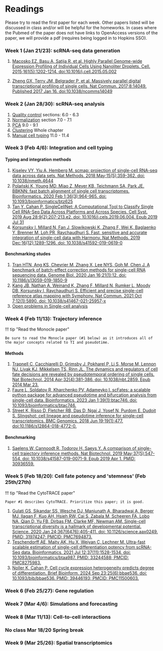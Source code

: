 # Readings

Please try to read the first paper for each week. Other papers listed will be discussed in class and/or will be helpful for the homeworks. In cases where the Pubmed of the paper does not have links to OpenAccess versions of the paper, we will provide a pdf (requires being logged in to Hopkins SSO).

### Week 1 (Jan 21/23): scRNA-seq data generation

1. [Macosko EZ, Basu A, Satija R, et al. Highly Parallel Genome-wide Expression Profiling of Individual Cells Using Nanoliter Droplets. Cell. 2015;161(5):1202-1214. doi:10.1016/j.cell.2015.05.002](https://pubmed.ncbi.nlm.nih.gov/26000488/)

2. [Zheng GX, Terry JM, Belgrader P, et al. Massively parallel digital transcriptional profiling of single cells. Nat Commun. 2017;8:14049. Published 2017 Jan 16. doi:10.1038/ncomms14049](https://pubmed.ncbi.nlm.nih.gov/28091601/)

### Week 2 (Jan 28/30): scRNA-seq analysis

1. [Quality control](https://www.sc-best-practices.org/preprocessing_visualization/quality_control.html) sections: 6.0 - 6.3
2. [Normalization](https://www.sc-best-practices.org/preprocessing_visualization/normalization.html) section 7.0 - 7.1
3. [PCA](https://www.sc-best-practices.org/preprocessing_visualization/dimensionality_reduction.html) 9.0 - 9.1
4. [Clustering](https://www.sc-best-practices.org/cellular_structure/clustering.html) Whole chapter
5. [Manual cell typing](https://www.sc-best-practices.org/cellular_structure/annotation.html) 11.0 - 11.4
 

### Week 3 (Feb 4/6): Integration and cell typing

#### Typing and integration methods
1. [Kiselev VY, Yiu A, Hemberg M. scmap: projection of single-cell RNA-seq data across data sets. Nat Methods. 2018 May;15(5):359-362. doi: 10.1038/nmeth.4644](https://pubmed.ncbi.nlm.nih.gov/29608555/)
2. [Polański K, Young MD, Miao Z, Meyer KB, Teichmann SA, Park JE. BBKNN: fast batch alignment of single cell transcriptomes. Bioinformatics. 2020 Feb 1;36(3):964-965. doi: 10.1093/bioinformatics/btz625](https://pubmed.ncbi.nlm.nih.gov/31400197/)
3. [Tan Y, Cahan P. SingleCellNet: A Computational Tool to Classify Single Cell RNA-Seq Data Across Platforms and Across Species. Cell Syst. 2019 Aug 28;9(2):207-213.e2. doi: 10.1016/j.cels.2019.06.004. Epub 2019 Jul 31](https://pubmed.ncbi.nlm.nih.gov/31377170/)
3. [Korsunsky I, Millard N, Fan J, Slowikowski K, Zhang F, Wei K, Baglaenko Y, Brenner M, Loh PR, Raychaudhuri S. Fast, sensitive and accurate integration of single-cell data with Harmony. Nat Methods. 2019 Dec;16(12):1289-1296. doi: 10.1038/s41592-019-0619-0](https://pubmed.ncbi.nlm.nih.gov/31740819/)

#### Benchmarking studes
1. [Tran HTN, Ang KS, Chevrier M, Zhang X, Lee NYS, Goh M, Chen J. A benchmark of batch-effect correction methods for single-cell RNA sequencing data. Genome Biol. 2020 Jan 16;21(1):12. doi: 10.1186/s13059-019-1850-9](https://pubmed.ncbi.nlm.nih.gov/31948481/)
2. [Kang JB, Nathan A, Weinand K, Zhang F, Millard N, Rumker L, Moody DB, Korsunsky I, Raychaudhuri S. Efficient and precise single-cell reference atlas mapping with Symphony. Nat Commun. 2021 Oct 7;12(1):5890. doi: 10.1038/s41467-021-25957-x](https://pubmed.ncbi.nlm.nih.gov/34620862/)
3. [Open problems in Single-cell analysis](https://openproblems.bio/results/)


### Week 4 (Feb 11/13): Trajectory inference

!!! tip "Read the Monocle paper"
    
    Be sure to read the Monocle paper (#1 below) as it introduces all of the major concepts related to TI and pseudotime.

#### Methods
1. [Trapnell C, Cacchiarelli D, Grimsby J, Pokharel P, Li S, Morse M, Lennon NJ, Livak KJ, Mikkelsen TS, Rinn JL. The dynamics and regulators of cell fate decisions are revealed by pseudotemporal ordering of single cells. Nat Biotechnol. 2014 Apr;32(4):381-386. doi: 10.1038/nbt.2859. Epub 2014 Mar 23.](https://pubmed.ncbi.nlm.nih.gov/24658644/)
2. [Faure L, Soldatov R, Kharchenko PV, Adameyko I. scFates: a scalable python package for advanced pseudotime and bifurcation analysis from single-cell data. Bioinformatics. 2023 Jan 1;39(1):btac746. doi: 10.1093/bioinformatics/btac746.](https://pubmed.ncbi.nlm.nih.gov/36394263/)
3. [Street K, Risso D, Fletcher RB, Das D, Ngai J, Yosef N, Purdom E, Dudoit S. Slingshot: cell lineage and pseudotime inference for single-cell transcriptomics. BMC Genomics. 2018 Jun 19;19(1):477. doi:10.1186/s12864-018-4772-0.](https://pubmed.ncbi.nlm.nih.gov/29914354/)

#### Benchmarking
1. [Saelens W, Cannoodt R, Todorov H, Saeys Y. A comparison of single-cell trajectory inference methods. Nat Biotechnol. 2019 May;37(5):547-554. doi: 10.1038/s41587-019-0071-9. Epub 2019 Apr 1. PMID: 30936559.](https://pubmed.ncbi.nlm.nih.gov/30936559/)


### Week 5 (Feb 18/20): Cell fate potency and 'stemness' (Feb 25th/27th)

!!! tip "Read the CytoTRACE paper"
    
    Paper #1 describes CytoTRACE. Prioritize this paper; it is good.


1. [Gulati GS, Sikandar SS, Wesche DJ, Manjunath A, Bharadwaj A, Berger MJ,
Ilagan F, Kuo AH, Hsieh RW, Cai S, Zabala M, Scheeren FA, Lobo NA, Qian D, Yu
FB, Dirbas FM, Clarke MF, Newman AM. Single-cell transcriptional diversity is a
hallmark of developmental potential. Science. 2020 Jan 24;367(6476):405-411.
doi: 10.1126/science.aax0249. PMID: 31974247; PMCID: PMC7694873.](https://pubmed.ncbi.nlm.nih.gov/31974247/)
2. [Teschendorff AE, Maity AK, Hu X, Weiyan C, Lechner M. Ultra-fast scalable
estimation of single-cell differentiation potency from scRNA-Seq data.
Bioinformatics. 2021 Jul 12;37(11):1528-1534. doi:
10.1093/bioinformatics/btaa987. PMID: 33244588; PMCID: PMC8275983.](https://pubmed.ncbi.nlm.nih.gov/33244588/)
3. [Noller K, Cahan P. Cell cycle expression heterogeneity predicts degree of
differentiation. Brief Bioinform. 2024 Sep 23;25(6):bbae536. doi:
10.1093/bib/bbae536. PMID: 39446193; PMCID: PMC11500603.](https://pubmed.ncbi.nlm.nih.gov/39446193/)

### Week 6 (Feb 25/27): Gene regulation

### Week 7 (Mar 4/6): Simulations and forecasting

### Week 8 (Mar 11/13): Cell-to-cell interactions

### No class Mar 18/20 Spring break

### Week 9 (Mar 25/26): Spatial transcriptomics













